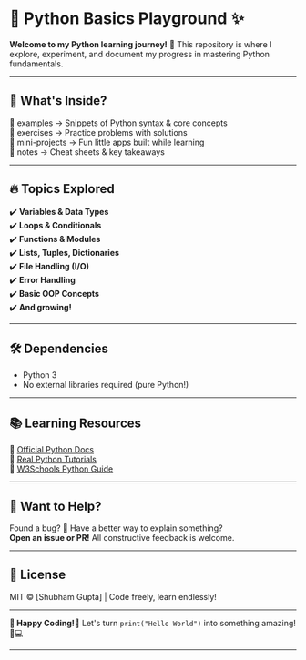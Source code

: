 # 🐍 Python Basics Playground ✨  

**Welcome to my Python learning journey!** 🚀 This repository is where I explore, experiment, and document my progress in mastering Python fundamentals.  

---

## 🌟 **What's Inside?**  

📁 examples → Snippets of Python syntax & core concepts  
📁 exercises → Practice problems with solutions  
📁 mini-projects → Fun little apps built while learning  
📁 notes → Cheat sheets & key takeaways  

---

## 🔥 **Topics Explored**  

✔️ **Variables & Data Types**  
✔️ **Loops & Conditionals**  
✔️ **Functions & Modules**  
✔️ **Lists, Tuples, Dictionaries**  
✔️ **File Handling (I/O)**  
✔️ **Error Handling**  
✔️ **Basic OOP Concepts**  
✔️ **And growing!**  

---

## 🛠️ **Dependencies**  

- Python 3
- No external libraries required (pure Python!)  

---

## 📚 **Learning Resources**  

🔗 [Official Python Docs](https://docs.python.org/3/)  
🔗 [Real Python Tutorials](https://realpython.com/)  
🔗 [W3Schools Python Guide](https://www.w3schools.com/python/)  

---

## 🤝 **Want to Help?**  

Found a bug? 🐛 Have a better way to explain something?  
**Open an issue or PR!** All constructive feedback is welcome.  

---

## 📜 **License**  

MIT © [Shubham Gupta] | Code freely, learn endlessly!  

---

**🌟 Happy Coding!🐍** Let's turn `print("Hello World")` into something amazing! 🐍💻  

---  

